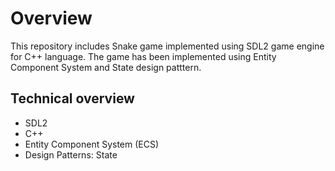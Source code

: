 # Overview
This repository includes Snake game implemented using SDL2 game engine for C++ language. The game has been implemented using Entity Component System and State design patttern. 

## Technical overview
* SDL2
* C++
* Entity Component System (ECS)
* Design Patterns: State
